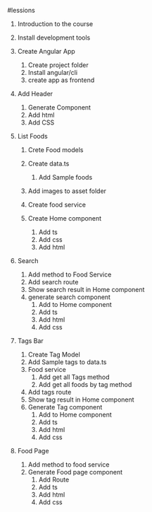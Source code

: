 #lessions

1.  Introduction to the course
2.  Install development tools
3.  Create Angular App
    1.  Create project folder
    2.  Install angular/cli
    3.  create app as frontend
4.  Add Header
    1.  Generate Component
    2.  Add html
    3.  Add CSS
5.  List Foods

    1.  Crete Food models
    2.  Create data.ts

        1.  Add Sample foods

    3.  Add images to asset folder
    4.  Create food service
    5.  Create Home component
        1.  Add ts
        2.  Add css
        3.  Add html

6.  Search
    1.  Add method to Food Service
    2.  Add search route
    3.  Show search result in Home component
    4.  generate search component
        1.  Add to Home component
        2.  Add ts
        3.  Add html
        4.  Add css
7.  Tags Bar

    1.  Create Tag Model
    2.  Add Sample tags to data.ts
    3.  Food service
        1.  Add get all Tags method
        2.  Add get all foods by tag method
    4.  Add tags route
    5.  Show tag result in Home component
    6.  Generate Tag component
        1.  Add to Home component
        2.  Add ts
        3.  Add html
        4.  Add css

8.  Food Page
    1.  Add method to food service
    2.  Generate Food page component
        1.  Add Route
        2.  Add ts
        3.  Add html
        4.  Add css
